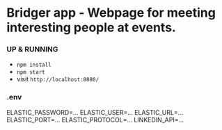 # Bridger app - Webpage for meeting interesting people at events.

### UP & RUNNING
* `npm install`
* `npm start`
* visit `http://localhost:8080/`

### .env
ELASTIC_PASSWORD=...
ELASTIC_USER=...
ELASTIC_URL=...
ELASTIC_PORT=...
ELASTIC_PROTOCOL=...
LINKEDIN_API=...

